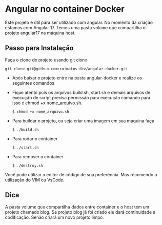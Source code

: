 # Angular no container Docker

Este projeto é útil para ser utilizado com angular. No momento da criação estamos
com Angular 17.
Temos uma pasta  volume que compartilha o projeto angular17 na máquina host.

## Passo para Instalação
Faça o clone do projeto usando git clone
~~~
git clone git@github.com:ruimatos-dev/angular-docker.git
~~~

- Após baixar o projeto entre na pasta angular-docker e realize os seguintes comandos.

- Fique atento pois os arquivos build.sh, start.sh e demais arquivos de execução de script precisa permissão para execução
comando para isso é chmod +x nome_arquivo.sh.
    ~~~
    $ chmod +x nome_arquivo.sh
    ~~~
    
- Para buildar o projeto, ou seja criar uma imagem em sua máquina faça
    ~~~
    $ ./build.sh
    ~~~
- Para rodar o container
    ~~~
    $ ./start.sh 
    ~~~
- Para remover o container
    ~~~
    $ ./destroy.sh
    ~~~

Você pode utilizar o editor de código de sua preferência. Mas recomendo a utilização do VIM ou VsCode.

## Dica
A pasta volume que compartilha dados entre container e o host tem um projeto   chamado blog.
Se projeto blog já foi criado  ele dará continuidade a códificação.
Senão criará um novo projeto limpo.
